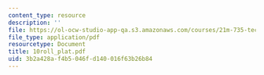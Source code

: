 ```yaml
---
content_type: resource
description: ''
file: https://ol-ocw-studio-app-qa.s3.amazonaws.com/courses/21m-735-technical-design-scenery-mechanisms-and-special-effects-spring-2004/3b2a428af4b5046fd140016f63b26b84_10roll_plat.pdf
file_type: application/pdf
resourcetype: Document
title: 10roll_plat.pdf
uid: 3b2a428a-f4b5-046f-d140-016f63b26b84
---
```

